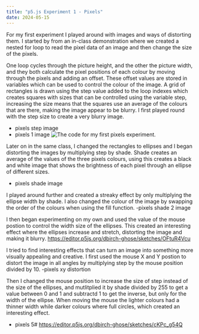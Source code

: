 ```yaml
---
title: "p5.js Experiment 1 - Pixels"
date: 2024-05-15
---
```


For my first experiment I played around with images and ways of distorting them.
I started by from an in-class demonstration where we created a nested for loop to read the pixel data of an image and then change the size of the pixels.

One loop cycles through the picture height, and the other the picture width, and they both calculate the pixel positions of each colour by moving through the pixels and adding an offset. These offset values are stored in variables which can be used to control the colour of the image. A grid of rectangles is drawn using the step value added to the loop indexes which creates squares with sizes that can be controlled using the variable step, increasing the size means that the squares use an average of the colours that are there, making the image appear to be blurry. I first played round with the step size to create a very blurry image.

- pixels step image
- pixels 1 image
![The code for my first pixels experiment.](/Coding-Blog/images/pixels-1.png) 

Later on in the same class, I changed the rectangles to ellipses and I began distorting the images by multiplying step by shade. Shade creates an average of the values of the three pixels colours, using this creates a black and white image that shows the brightness of each pixel through an ellipse of different sizes.
- pixels shade image
  
I played around further and created a streaky effect by only multiplying the ellipse width by shade. I also changed the colour of the image by swapping the order of the colours when using the fill function.
-pixels shade 2 image

I then began experimenting on my own and used the value of the mouse postion to control the width size of the ellipses. This created an interesting effect where the ellipses increase and stretch, distorting the image and making it blurry.
https://editor.p5js.org/dbirch-ghose/sketches/OFtuR4Vcu

I tried to find interesting effects that can turn an image into something more visually appealing and creative. I first used the mouse X and Y postion to distort the image in all angles by multiplying step by the mouse position divided by 10.
-pixels xy distortion


Then I changed the mouse position to increase the size of step instead of the size of the ellipses, and mutlitplied it by shade divided by 255 to get a value between 0 and 1 and subtractd 1 to get the inverse, but only for the width of the ellipse. When moving the mouse the lighter colours had a thinner width while darker colours where full circles, which created an interesting effect.
- pixels 5#
https://editor.p5js.org/dbirch-ghose/sketches/cKPc_g54Q
